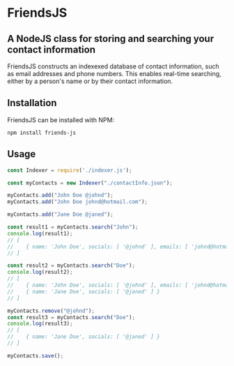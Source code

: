 # FriendsJS
## A NodeJS class for storing and searching your contact information
FriendsJS constructs an indexexed database of contact information, such as email addresses and phone numbers. This enables real-time searching, either by a person's name or by their contact information.
## Installation
FriendsJS can be installed with NPM:
```
npm install friends-js
```

## Usage
```js
const Indexer = require('./indexer.js');

const myContacts = new Indexer("./contactInfo.json");

myContacts.add("John Doe @johnd");
myContacts.add("John Doe johnd@hotmail.com");

myContacts.add("Jane Doe @janed");

const result1 = myContacts.search("John");
console.log(result1);
// [
//    { name: 'John Doe', socials: [ '@johnd' ], emails: [ 'johnd@hotmail.com' ] },
// ]

const result2 = myContacts.search("Doe");
console.log(result2);
// [
//    { name: 'John Doe', socials: [ '@johnd' ], emails: [ 'johnd@hotmail.com' ] },
//    { name: 'Jane Doe', socials: [ '@janed' ] }
// ]

myContacts.remove("@johnd");
const result3 = myContacts.search("Doe");
console.log(result3);
// [
//    { name: 'Jane Doe', socials: [ '@janed' ] }
// ]

myContacts.save();
```